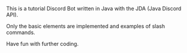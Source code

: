 This is a tutorial Discord Bot written in Java with the JDA (Java Discord API).

Only the basic elements are implemented and examples of slash commands.

Have fun with further coding.
